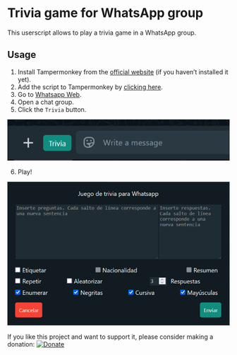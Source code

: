 # Trivia game for WhatsApp group

This userscript allows to play a trivia game in a WhatsApp group.

## Usage

1. Install Tampermonkey from the [official website](https://www.tampermonkey.net/) (if you haven’t installed it yet).
2. Add the script to Tampermonkey by [clicking here](https://raw.githubusercontent.com/GiovJ-97/Whatsapp-trivia-script/main/src/main.user.js).
3. Go to [Whatsapp Web](https://web.whatsapp.com/).
4. Open a chat group.
5. Click the `Trivia` button.

![Trivia game for WhatsApp group](misc/button.png)

6. Play!

![Trivia game for WhatsApp group](misc/ui.png)

If you like this project and want to support it, please consider making a donation:
[![Donate](https://raw.githubusercontent.com/stefan-niedermann/paypal-donate-button/master/paypal-donate-button.png)](https://paypal.me/DrSigilo?country.x=MX&locale.x=es_XC)


